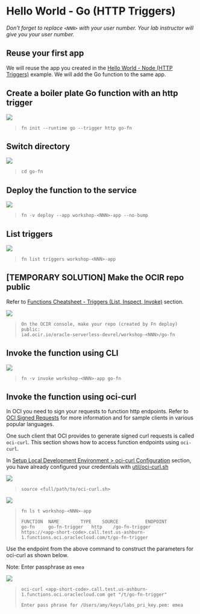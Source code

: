 # Hello World - Go (HTTP Triggers)

*Don't forget to replace `<NNN>` with your user number. Your lab instructor will give you your user number.*

## Reuse your first app

We will reuse the app you created in the [Hello World - Node (HTTP Triggers)](3-2-NodeHello.md) example. We will add the Go function to the same app.

## Create a boiler plate Go function with an http trigger

![](images/userinput.png)
>```
> fn init --runtime go --trigger http go-fn
>```

## Switch directory

![](images/userinput.png)
>```
> cd go-fn
>```

## Deploy the function to the service

![](images/userinput.png)
>```
> fn -v deploy --app workshop-<NNN>-app --no-bump
>```

## List triggers

![](images/userinput.png)
>```
> fn list triggers workshop-<NNN>-app
>```

## [TEMPORARY SOLUTION] Make the OCIR repo public

Refer to [Functions Cheatsheet - Triggers (List, Inspect, Invoke)](https://github.com/sachin-pikle/functionslab/wiki/Functions-Commands-Cheatsheet#triggers-list-inspect-invoke) section.

![](images/userinput.png)
>```
> On the OCIR console, make your repo (created by Fn deploy) public: 
> iad.ocir.io/oracle-serverless-devrel/workshop-<NNN>/go-fn
>```

## Invoke the function using CLI

![](images/userinput.png)
>```
> fn -v invoke workshop-<NNN>-app go-fn
>```

## Invoke the function using oci-curl

In OCI you need to sign your requests to function http endpoints. Refer to [OCI Signed Requests](https://docs.cloud.oracle.com/iaas/Content/API/Concepts/signingrequests.htm?TocPath=Developer%20Tools%20|REST%20APIs%20|_____4) for more information and for sample clients in various popular languages.

One such client that OCI provides to generate signed curl requests is called `oci-curl`. This section shows how to access function endpoints using `oci-curl`.

In [Setup Local Development Environment > oci-curl Configuration](3-1-SetupEnv.md#oci-curl-configuration) section, you have already configured your credentials with [util/oci-curl.sh](util/oci-curl.sh)

![](images/userinput.png)
>```
> source <full/path/to/oci-curl.sh> 
>```

![](images/userinput.png)
>```
> fn ls t workshop-<NNN>-app
>
> FUNCTION	NAME		TYPE	SOURCE			ENDPOINT
> go-fn		go-fn-trigger	http	/go-fn-trigger		https://<app-short-code>.call.test.us-ashburn-1.functions.oci.oraclecloud.com/t/go-fn-trigger
>```

Use the endpoint from the above command to construct the parameters for oci-curl as shown below.

Note: Enter passphrase as `emea`

![](images/userinput.png)
>```
> oci-curl <app-short-code>.call.test.us-ashburn-1.functions.oci.oraclecloud.com get "/t/go-fn-trigger"
> 
> Enter pass phrase for /Users/amy/keys/labs_pri_key.pem: emea
> 
>```
